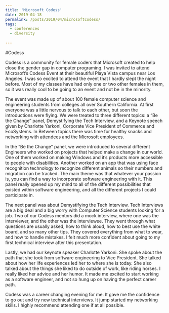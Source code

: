 ```yaml
---
title: 'Microsoft Codess'
date: 2019-04-18
permalink: /posts/2019/04/microsoftcodess/
tags:
  - conferences
  - diversity
 
---
```


#Codess

Codess is a community for female coders that Microsoft created to help close the gender gap in computer programing. I was invited to attend Microsoft’s Codess Event at their beautiful Playa Vista campus near Los Angeles. I was so excited to attend the event that I hardly slept the night before. Most of my classes have had only one or two other females in them, so it was really cool to be going to an event and not be in the minority. 

The event was made up of about 100 female computer science and engineering students from colleges all over Southern California. At first everyone was a little nervous to talk to each other, but soon the introductions were flying. We were treated to three different topics: a “Be the Change” panel, Demystifying the Tech Interview, and a Keynote speech given by Charlotte Yarkoni, Corporate Vice President of Commerce and EcoSystems. In Between topics there was time for healthy snacks and networking with attendees and the Microsoft employees. 

In the “Be the Change” panel, we were introduced to several different Engineers who worked on projects that helped make a change in our world. One of them worked on making Windows and it’s products more accessible to people with disabilities. Another worked on an app that was using face recognition technology to recognize different animals so their numbers and migration can be tracked. The main theme was that whatever your passion is, you can find a way to incorporate software engineering with it. This panel really opened up my mind to all of the different possibilities that existed within software engineering, and all the different projects I could participate in. 

The next panel was about Demystifying the Tech Interview. Tech Interviews are a big deal and a big worry with Computer Science students looking for a job. Two of our Codess mentors did a mock interview, where one was the interviewer, and the other was the interviewee. They went through what questions are usually asked, how to think aloud, how to best use the white board, and so many other tips. They covered everything from what to wear, and how to handle mistakes. I felt much more confident about going to my first technical interview after this presentation. 

Lastly, we had our keynote speaker Charlotte Yarkoni. She spoke about the path that she took from software engineering to Vice President. She talked about how her life experiences led her to where she is today. She also talked about the things she liked to do outside of work, like riding horses. I really liked her advice and her humor. It made me excited to start working as a software engineer, and not so hung up on having the perfect career path. 

Codess was a career changing evening for me. It gave me the confidence to go out and try new technical interviews. It jump started my networking skills. I highly recommend attending one if at all possible. 
